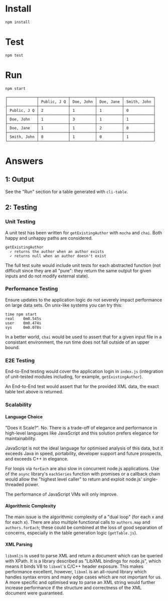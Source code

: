 # Install
```
npm install
```

# Test
```
npm test
```

# Run
```
npm start
```

```
┌─────────────┬─────────────┬───────────┬───────────┬─────────────┐
│             │ Public, J Q │ Doe, John │ Doe, Jane │ Smith, John │
├─────────────┼─────────────┼───────────┼───────────┼─────────────┤
│ Public, J Q │ 2           │ 1         │ 1         │ 0           │
├─────────────┼─────────────┼───────────┼───────────┼─────────────┤
│ Doe, John   │ 1           │ 3         │ 1         │ 1           │
├─────────────┼─────────────┼───────────┼───────────┼─────────────┤
│ Doe, Jane   │ 1           │ 1         │ 2         │ 0           │
├─────────────┼─────────────┼───────────┼───────────┼─────────────┤
│ Smith, John │ 0           │ 1         │ 0         │ 1           │
└─────────────┴─────────────┴───────────┴───────────┴─────────────┘
```

# Answers

## 1: Output
See the "Run" section for a table generated with `cli-table`.

## 2: Testing

### Unit Testing

A unit test has been written for `getExistingAuthor` with `mocha` and `chai`. Both happy and unhappy paths are considered.

```
getExistingAuthor
  ✓ returns the author when an author exists
  ✓ returns null when an author doesn't exist
```

The full test suite would include unit tests for each abstracted function (not difficult since they are all "pure": they return the same output for given inputs and do not modify external state).

### Performance Testing

Ensure updates to the application logic do not severely impact performance on large data sets. On unix-like systems you can try this:

```
time npm start
real    0m0.545s
user    0m0.474s
sys     0m0.078s
```

In a better world, `chai` would be used to assert that for a given input file in a consistant environment, the run time does not fall outside of an upper bound.

### E2E Testing
End-to-End testing would cover the application login in `index.js` (integration of unit-tested modules including, for example, `getExistingAuthor`).

An End-to-End test would assert that for the provided XML data, the exact table text above is returned.

### Scalability
#### Language Choice
"Does it Scale?". No. There is a trade-off of elegance and performance in high-level languages like JavaScript and this solution prefers elegance for maintainability.

JavaScript is not the ideal language for optimised analysis of this data, but it exceeds Java in speed, portability, developer support and future prospects, and exceeds C++ in elegance.

For loops via `forEach` are also slow in concurrent node.js applications. Use of the `async` library's `eachSeries` function with promises or a callback chain would allow the "highest level caller" to return and exploit node.js' single-threaded power.

The performance of JavaScript VMs will only improve.

#### Algorithmic Complexity

The main issue is the algorithmic complexity of a "dual loop" (for each x and for each x). There are also multiple functional calls to `authors.map` and `authors.forEach`; these could be combined at the loss of good separation of concerns, especially in the table generation logic (`getTable.js`).

#### XML Parsing
`libxmljs` is used to parse XML and return a document which can be queried with XPath. It is a library described as "LibXML bindings for node.js", which means it binds V8 to `libxml`'s C/C++ header exposure. This makes performance excellent, however, `libxml` is an all-round library which handles syntax errors and many edge cases which are not important for us. A more specific and optimised way to parse an XML string would further increase performance if the structure and correctness of the XML document were guaranteed.
